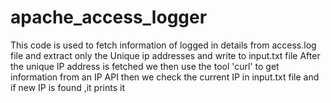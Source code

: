 # apache_access_logger

This code is used to fetch information of logged in details from access.log file and extract only the Unique ip addresses and write to input.txt file 
After the unique IP address is fetched we then use the tool 'curl' to get information from an IP API
then we check the current IP in input.txt file and if new IP is found ,it prints it


